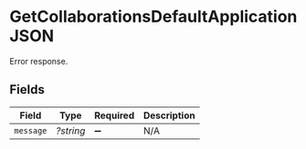 # GetCollaborationsDefaultApplicationJSON

Error response.


## Fields

| Field              | Type               | Required           | Description        |
| ------------------ | ------------------ | ------------------ | ------------------ |
| `message`          | *?string*          | :heavy_minus_sign: | N/A                |